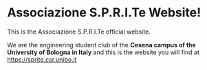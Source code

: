# Associazione S.P.R.I.Te Website!

This is the Associazione S.P.R.I.Te official website.

We are the engineering student club of the **Cesena campus of the University of Bologna in Italy** and this is the website you will find at https://sprite.csr.unibo.it
